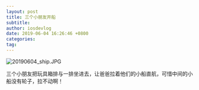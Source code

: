 ```yaml
---
layout: post
title: 三个小朋友开船
subtitle: 
author: iosdevlog
date: 2019-06-04 16:26:46 +0800
categories: 
tag: 
---
```


![20190604_ship.JPG](https://upload-images.jianshu.io/upload_images/910914-7ef176889da7e99f.JPG?imageMogr2/auto-orient/strip%7CimageView2/2/w/1240)

三个小朋友把玩具箱排与一排坐进去，让爸爸拉着他们的小船直航，可惜中间的小船没有轮子，拉不动啊！
